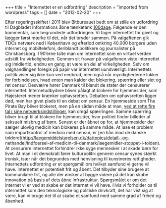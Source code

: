 +++
title = "Internettet er en udfordring"
description = "imported from wordpress"
tags = []
date = "2012-02-20"
+++

Efter regeringsskiftet i 2011 blev Bitbureauet bedt om at stille en udfordring
til Dagbladet Informations åbne tænketank
[100dage](http://www.information.dk/100dage). Følgende er den kommentar, som
begrundede udfordringen: Vi tager internettet for givet og lægger først mærke
til det, når det bryder sammen. På valgaftenen gik TDCs netværk ned i
København og efterlod omkring 40.000 borgere uden internet og mobiltelefoni,
deriblandt politikere og journalister på Christiansborg. I 90’erne talte man
om internettet som en virtuel verden adskilt fra virkeligheden. Gennem sit
fravær på valgaftenen viste internettet sig imidlertid, endnu en gang, at være
en del af virkeligheden. Selv om valghandlingen foregik på papir var
internettet uundværligt. Internettets politik viser sig ikke kun ved nedbrud,
men også når myndighederne lukker for forbindelsen, hvad enten man kalder det
blokering, spærring eller slet og ret censur. Desværre hører Danmark til
blandt de stater der censurerer internettet. Internetudbydere bliver pålagt at
blokere for hjemmesider, som Højesteret mener krænker ophavsretten. Debatten
om ophavsretten ligger død, men har givet plads til en debat om censur. En
hjemmeside som The Pirate Bay bliver blokeret, men på en sådan måde at man,
[ved at rette fire tal i sine
netværksindstillinger](https://bitbureauet.dk/2011/11/214/), kan omgå
spærringen. Samme spærring bliver brugt til at blokere for hjemmesider, hvor
politiet finder billeder af seksuelt misbrug af børn. Senest er der åbnet op
for, at hjemmesider der sælger ulovlig medicin kan blokeres på samme måde. At
løse et problem som importkontrol af medicin med censur, er [en hån mod de
danske toldere](http://laegemiddelstyrelsen.dk/da/topics/detail--og-
nethandel/indfoersel-af-medicin-til-danmark/laegemidler-stoppet-i-tolden). At
censurere internettet forhindrer ikke syge mennesker i at skade børn for
livet. At man i et demokrati fører kulturpolitik gennem censur synes stærkt
ironisk, især når det begrundes med henvisning til kunstneres rettigheder.
Internettets udfordring er et spørgsmål om hvilket samfund vi gerne vil have.
Internettet er potentielt frit og åbent. Det tilbyder sine brugere at
kommunikere frit, og alle der ønsker at bygge videre på det kan skabe
innovation på basis af dets åbne infrastruktur. Spørgsmålet er om det internet
vi er ved at skabe er det internet vi vil have. Hvis vi forholder os til
internettet som den teknologiske og politiske drivkraft, det har vist sig at
være, kan vi bruge det til at skabe et samfund med samme grad af frihed og
åbenhed.

